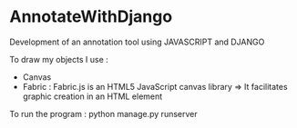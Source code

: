 # AnnotateWithDjango

Development of an annotation tool using JAVASCRIPT and DJANGO

To draw my objects I use : 
- Canvas
- Fabric : Fabric.js is an HTML5 JavaScript canvas library
          =>  It facilitates graphic creation in an HTML <canvas> element

To run the program : python manage.py runserver

